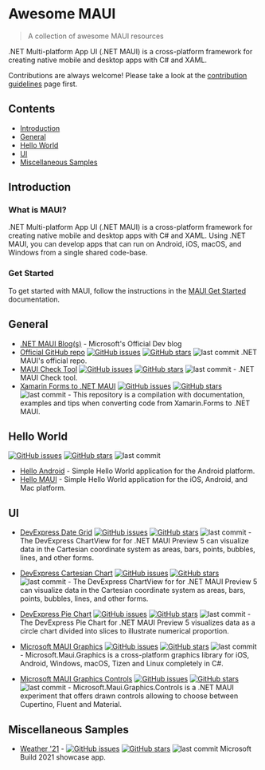 # Awesome MAUI

> A collection of awesome MAUI resources

.NET Multi-platform App UI (.NET MAUI) is a cross-platform framework for creating native mobile and desktop apps with C# and XAML.

Contributions are always welcome! Please take a look at the [contribution guidelines](https://github.com/MahmudX/awesome-maui/blob/main/contributing.md) page first.

## Contents
* [Introduction](#introduction)
* [General](#general)
* [Hello World](#hello-world)
* [UI](#ui)
* [Miscellaneous Samples](#miscellaneous-samples)

## Introduction

### What is MAUI?

.NET Multi-platform App UI (.NET MAUI) is a cross-platform framework for creating native mobile and desktop apps with C# and XAML. Using .NET MAUI, you can develop apps that can run on Android, iOS, macOS, and Windows from a single shared code-base.

### Get Started

To get started with MAUI, follow the instructions in the [MAUI Get Started](https://docs.microsoft.com/en-us/dotnet/maui/) documentation.

## General

* [.NET MAUI Blog(s)](https://devblogs.microsoft.com/dotnet/category/net-maui/) - Microsoft's Official Dev blog
* [Official GitHub repo](https://github.com/dotnet/maui) [![GitHub issues](https://img.shields.io/github/issues/dotnet/maui?style=flat-square)](https://github.com/dotnet/maui) [![GitHub stars](https://img.shields.io/github/stars/dotnet/maui?style=flat-square)](https://github.com/dotnet/maui/stargazers) ![last commit](https://img.shields.io/github/last-commit/dotnet/maui?style=flat-square) .NET MAUI's official repo.
* [MAUI Check Tool](https://github.com/Redth/dotnet-maui-check) [![GitHub issues](https://img.shields.io/github/issues/Redth/dotnet-maui-check?style=flat-square)](https://github.com/Redth/dotnet-maui-check) [![GitHub stars](https://img.shields.io/github/stars/Redth/dotnet-maui-check?style=flat-square)](https://github.com/Redth/dotnet-maui-check/stargazers) ![last commit](https://img.shields.io/github/last-commit/Redth/dotnet-maui-check?style=flat-square) - .NET MAUI Check tool.
* [Xamarin Forms to .NET MAUI](https://github.com/jsuarezruiz/xamarin-forms-to-net-maui) [![GitHub issues](https://img.shields.io/github/issues/jsuarezruiz/xamarin-forms-to-net-maui?style=flat-square)](https://github.com/jsuarezruiz/xamarin-forms-to-net-maui) [![GitHub stars](https://img.shields.io/github/stars/jsuarezruiz/xamarin-forms-to-net-maui?style=flat-square)](https://github.com/jsuarezruiz/xamarin-forms-to-net-maui/stargazers) ![last commit](https://img.shields.io/github/last-commit/jsuarezruiz/xamarin-forms-to-net-maui?style=flat-square) - This repository is a compilation with documentation, examples and tips when converting code from Xamarin.Forms to .NET MAUI.

## Hello World

[![GitHub issues](https://img.shields.io/github/issues/dotnet/maui-samples?style=flat-square)](https://github.com/dotnet/maui-samples) [![GitHub stars](https://img.shields.io/github/stars/dotnet/maui-samples?style=flat-square)](https://github.com/dotnet/maui-samples/stargazers) ![last commit](https://img.shields.io/github/last-commit/dotnet/maui-samples?style=flat-square)

* [Hello Android](https://github.com/dotnet/maui-samples/tree/main/HelloAndroid) - Simple Hello World application for the Android platform.
* [Hello MAUI](https://github.com/dotnet/maui-samples/tree/main/HelloMaui) - Simple Hello World application for the iOS, Android, and Mac platform.

## UI

* [DevExpress Date Grid](https://github.com/DevExpress-Examples/maui-data-grid-examples) [![GitHub issues](https://img.shields.io/github/issues/DevExpress-Examples/maui-data-grid-examples?style=flat-square)](https://github.com/DevExpress-Examples/maui-data-grid-examples/issues) [![GitHub stars](https://img.shields.io/github/stars/DevExpress-Examples/maui-data-grid-examples?style=flat-square)](https://github.com/DevExpress-Examples/maui-data-grid-examples/stargazers) ![last commit](https://img.shields.io/github/last-commit/DevExpress-Examples/maui-data-grid-examples?style=flat-square) - The DevExpress ChartView for for .NET MAUI Preview 5 can visualize data in the Cartesian coordinate system as areas, bars, points, bubbles, lines, and other forms.

* [DevExpress Cartesian Chart](https://github.com/DevExpress-Examples/maui-chart-examples/tree/21.2.1+/CS/ChartViewExample) [![GitHub issues](https://img.shields.io/github/issues/DevExpress-Examples/maui-chart-examples?style=flat-square)](https://github.com/DevExpress-Examples/maui-chart-examples/issues) [![GitHub stars](https://img.shields.io/github/stars/DevExpress-Examples/maui-chart-examples?style=flat-square)](https://github.com/DevExpress-Examples/maui-chart-examples/stargazers) ![last commit](https://img.shields.io/github/last-commit/DevExpress-Examples/maui-chart-examples?style=flat-square) - The DevExpress ChartView for for .NET MAUI Preview 5 can visualize data in the Cartesian coordinate system as areas, bars, points, bubbles, lines, and other forms.

* [DevExpress Pie Chart](https://github.com/DevExpress-Examples/maui-chart-examples/tree/21.2.1+/CS/PieChartExample) [![GitHub issues](https://img.shields.io/github/issues/DevExpress-Examples/maui-chart-examples?style=flat-square)](https://github.com/DevExpress-Examples/maui-chart-examples/issues) [![GitHub stars](https://img.shields.io/github/stars/DevExpress-Examples/maui-chart-examples?style=flat-square)](https://github.com/DevExpress-Examples/maui-chart-examples/stargazers) ![last commit](https://img.shields.io/github/last-commit/DevExpress-Examples/maui-chart-examples?style=flat-square) - The DevExpress Pie Chart for .NET MAUI Preview 5 visualizes data as a circle chart divided into slices to illustrate numerical proportion.

* [Microsoft MAUI Graphics](https://github.com/dotnet/Microsoft.Maui.Graphics) [![GitHub issues](https://img.shields.io/github/issues/dotnet/Microsoft.Maui.Graphics?style=flat-square)](https://github.com/dotnet/Microsoft.Maui.Graphics/issues) [![GitHub stars](https://img.shields.io/github/stars/dotnet/Microsoft.Maui.Graphics?style=flat-square)](https://github.com/dotnet/Microsoft.Maui.Graphics/stargazers) ![last commit](https://img.shields.io/github/last-commit/dotnet/Microsoft.Maui.Graphics?style=flat-square)  - Microsoft.Maui.Graphics is a cross-platform graphics library for iOS, Android, Windows, macOS, Tizen and Linux completely in C#. 
* [Microsoft MAUI Graphics Controls](https://github.com/dotnet/Microsoft.Maui.Graphics.Controls) [![GitHub issues](https://img.shields.io/github/issues/dotnet/Microsoft.Maui.Graphics.Controls?style=flat-square)](https://github.com/dotnet/Microsoft.Maui.Graphics.Controls) [![GitHub stars](https://img.shields.io/github/stars/dotnet/Microsoft.Maui.Graphics.Controls?style=flat-square)](https://github.com/dotnet/Microsoft.Maui.Graphics.Controls/stargazers) ![last commit](https://img.shields.io/github/last-commit/dotnet/Microsoft.Maui.Graphics.Controls?style=flat-square) - Microsoft.Maui.Graphics.Controls is a .NET MAUI experiment that offers drawn controls allowing to choose between Cupertino, Fluent and Material.


## Miscellaneous Samples

* [Weather '21](https://github.com/davidortinau/WeatherTwentyOne/) - [![GitHub issues](https://img.shields.io/github/issues/davidortinau/WeatherTwentyOne?style=flat-square)](https://github.com/davidortinau/WeatherTwentyOnes) [![GitHub stars](https://img.shields.io/github/stars/davidortinau/WeatherTwentyOne?style=flat-square)](https://github.com/davidortinau/WeatherTwentyOne/stargazers) ![last commit](https://img.shields.io/github/last-commit/davidortinau/WeatherTwentyOne?style=flat-square) Microsoft Build 2021 showcase app.


